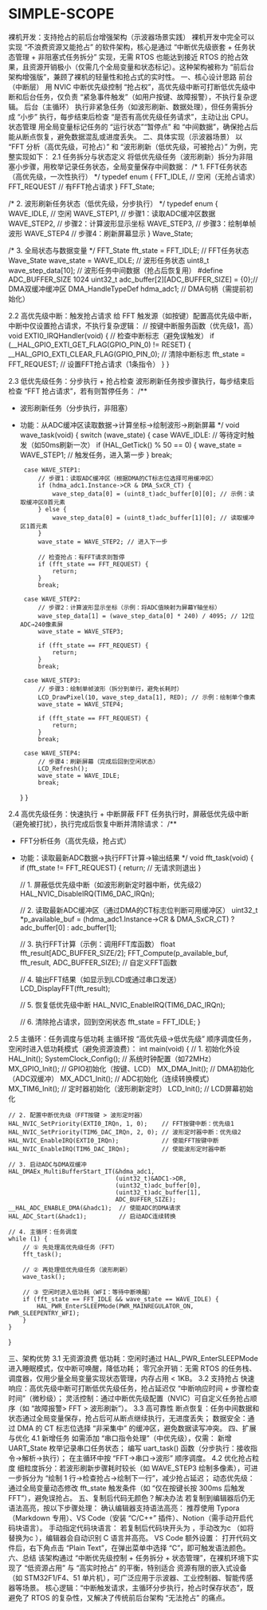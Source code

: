 # SIMPLE-SCOPE
裸机开发：支持抢占的前后台增强架构（示波器场景实践）
裸机开发中完全可以实现 “不浪费资源又能抢占” 的软件架构，核心是通过 “中断优先级嵌套 + 任务状态管理 + 非阻塞式任务拆分” 实现，无需 RTOS 也能达到接近 RTOS 的抢占效果，且资源开销极小（仅需几个全局变量和状态标记）。这种架构被称为 “前后台架构增强版”，兼顾了裸机的轻量性和抢占式的实时性。
一、核心设计思路
前台（中断层）
用 NVIC 中断优先级控制 “抢占权”，高优先级中断可打断低优先级中断和后台任务，仅负责 “紧急事件触发”（如用户按键、故障报警），不执行复杂逻辑。
后台（主循环）
执行非紧急任务（如波形刷新、数据处理），但任务需拆分成 “小步” 执行，每步结束后检查 “是否有高优先级任务请求”，主动让出 CPU。
状态管理
用全局变量标记任务的 “运行状态”“暂停点” 和 “中间数据”，确保抢占后能从断点恢复，避免数据混乱或进度丢失。
二、具体实现（示波器场景）
以 “FFT 分析（高优先级，可抢占）” 和 “波形刷新（低优先级，可被抢占）” 为例，完整实现如下：
2.1 任务拆分与状态定义
将低优先级任务（波形刷新）拆分为非阻塞小步骤，用枚举记录任务状态，全局变量保存中间数据：
/* 1. FFT任务状态（高优先级，一次性执行） */
typedef enum {
    FFT_IDLE,        // 空闲（无抢占请求）
    FFT_REQUEST      // 有FFT抢占请求
} FFT_State;

/* 2. 波形刷新任务状态（低优先级，分步执行） */
typedef enum {
    WAVE_IDLE,       // 空闲
    WAVE_STEP1,      // 步骤1：读取ADC缓冲区数据
    WAVE_STEP2,      // 步骤2：计算波形显示坐标
    WAVE_STEP3,      // 步骤3：绘制单帧波形
    WAVE_STEP4       // 步骤4：刷新屏幕显示
} Wave_State;

/* 3. 全局状态与数据变量 */
FFT_State fft_state = FFT_IDLE;                // FFT任务状态
Wave_State wave_state = WAVE_IDLE;            // 波形任务状态
uint8_t wave_step_data[10];                   // 波形任务中间数据（抢占后恢复用）
#define ADC_BUFFER_SIZE 1024
uint32_t adc_buffer[2][ADC_BUFFER_SIZE] = {0};// DMA双缓冲缓冲区
DMA_HandleTypeDef hdma_adc1;                  // DMA句柄（需提前初始化）

2.2 高优先级中断：触发抢占请求
给 FFT 触发源（如按键）配置高优先级中断，中断中仅设置抢占请求，不执行复杂逻辑：
// 按键中断服务函数（优先级1，高）
void EXTI0_IRQHandler(void) {
    // 检查中断标志（避免误触发）
    if (__HAL_GPIO_EXTI_GET_FLAG(GPIO_PIN_0) != RESET) {
        __HAL_GPIO_EXTI_CLEAR_FLAG(GPIO_PIN_0); // 清除中断标志
        fft_state = FFT_REQUEST;                // 设置FFT抢占请求（1条指令）
    }
}

2.3 低优先级任务：分步执行 + 抢占检查
波形刷新任务按步骤执行，每步结束后检查 “FFT 抢占请求”，若有则暂停任务：
/**
 * 波形刷新任务（分步执行，非阻塞）
 * 功能：从ADC缓冲区读取数据→计算坐标→绘制波形→刷新屏幕
 */
void wave_task(void) {
    switch (wave_state) {
        case WAVE_IDLE:
            // 等待定时触发（如50ms刷新一次）
            if (HAL_GetTick() % 50 == 0) {
                wave_state = WAVE_STEP1; // 触发任务，进入第一步
            }
            break;
        
        case WAVE_STEP1:
            // 步骤1：读取ADC缓冲区（根据DMA的CT标志位选择可用缓冲区）
            if (hdma_adc1.Instance->CR & DMA_SxCR_CT) {
                wave_step_data[0] = (uint8_t)adc_buffer[0][0]; // 示例：读取缓冲区0首元素
            } else {
                wave_step_data[0] = (uint8_t)adc_buffer[1][0]; // 读取缓冲区1首元素
            }
            wave_state = WAVE_STEP2; // 进入下一步
            
            // 检查抢占：有FFT请求则暂停
            if (fft_state == FFT_REQUEST) {
                return;
            }
            break;
        
        case WAVE_STEP2:
            // 步骤2：计算波形显示坐标（示例：将ADC值映射为屏幕Y轴坐标）
            wave_step_data[1] = (wave_step_data[0] * 240) / 4095; // 12位ADC→240像素屏
            wave_state = WAVE_STEP3;
            
            if (fft_state == FFT_REQUEST) {
                return;
            }
            break;
        
        case WAVE_STEP3:
            // 步骤3：绘制单帧波形（拆分到单行，避免长耗时）
            LCD_DrawPixel(10, wave_step_data[1], RED); // 示例：绘制单个像素
            wave_state = WAVE_STEP4;
            
            if (fft_state == FFT_REQUEST) {
                return;
            }
            break;
        
        case WAVE_STEP4:
            // 步骤4：刷新屏幕（完成后回到空闲状态）
            LCD_Refresh();
            wave_state = WAVE_IDLE;
            break;
    }
}

2.4 高优先级任务：快速执行 + 中断屏蔽
FFT 任务执行时，屏蔽低优先级中断（避免被打扰），执行完成后恢复中断并清除请求：
/**
 * FFT分析任务（高优先级，抢占式）
 * 功能：读取最新ADC数据→执行FFT计算→输出结果
 */
void fft_task(void) {
    if (fft_state != FFT_REQUEST) {
        return; // 无请求则退出
    }
    
    // 1. 屏蔽低优先级中断（如波形刷新定时器中断，优先级2）
    HAL_NVIC_DisableIRQ(TIM6_DAC_IRQn);
    
    // 2. 读取最新ADC缓冲区（通过DMA的CT标志位判断可用缓冲区）
    uint32_t *p_available_buf = (hdma_adc1.Instance->CR & DMA_SxCR_CT)
                              ? adc_buffer[0] : adc_buffer[1];
    
    // 3. 执行FFT计算（示例：调用FFT库函数）
    float fft_result[ADC_BUFFER_SIZE/2];
    FFT_Compute(p_available_buf, fft_result, ADC_BUFFER_SIZE); // 自定义FFT函数
    
    // 4. 输出FFT结果（如显示到LCD或通过串口发送）
    LCD_DisplayFFT(fft_result);
    
    // 5. 恢复低优先级中断
    HAL_NVIC_EnableIRQ(TIM6_DAC_IRQn);
    
    // 6. 清除抢占请求，回到空闲状态
    fft_state = FFT_IDLE;
}

2.5 主循环：任务调度与低功耗
主循环按 “高优先级→低优先级” 顺序调度任务，空闲时进入低功耗模式（避免资源浪费）：
int main(void) {
    // 1. 初始化外设
    HAL_Init();
    SystemClock_Config();  // 系统时钟配置（如72MHz）
    MX_GPIO_Init();        // GPIO初始化（按键、LCD）
    MX_DMA_Init();         // DMA初始化（ADC双缓冲）
    MX_ADC1_Init();        // ADC初始化（连续转换模式）
    MX_TIM6_Init();        // 定时器初始化（波形刷新定时）
    LCD_Init();            // LCD屏幕初始化
    
    // 2. 配置中断优先级（FFT按键 > 波形定时器）
    HAL_NVIC_SetPriority(EXTI0_IRQn, 1, 0);    // FFT按键中断：优先级1
    HAL_NVIC_SetPriority(TIM6_DAC_IRQn, 2, 0); // 波形定时器中断：优先级2
    HAL_NVIC_EnableIRQ(EXTI0_IRQn);            // 使能FFT按键中断
    HAL_NVIC_EnableIRQ(TIM6_DAC_IRQn);         // 使能波形定时器中断
    
    // 3. 启动ADC与DMA双缓冲
    HAL_DMAEx_MultiBufferStart_IT(&hdma_adc1,
                                  (uint32_t)&ADC1->DR,
                                  (uint32_t)adc_buffer[0],
                                  (uint32_t)adc_buffer[1],
                                  ADC_BUFFER_SIZE);
    __HAL_ADC_ENABLE_DMA(&hadc1);  // 使能ADC的DMA请求
    HAL_ADC_Start(&hadc1);         // 启动ADC连续转换
    
    // 4. 主循环：任务调度
    while (1) {
        // ① 先处理高优先级任务（FFT）
        fft_task();
        
        // ② 再处理低优先级任务（波形刷新）
        wave_task();
        
        // ③ 空闲时进入低功耗（WFI：等待中断唤醒）
        if (fft_state == FFT_IDLE && wave_state == WAVE_IDLE) {
            HAL_PWR_EnterSLEEPMode(PWR_MAINREGULATOR_ON, PWR_SLEEPENTRY_WFI);
        }
    }
}

三、架构优势
3.1 无资源浪费
低功耗：空闲时通过 HAL_PWR_EnterSLEEPMode 进入睡眠模式，仅中断可唤醒，降低功耗；
零冗余开销：无需 RTOS 的任务栈、调度器，仅用少量全局变量实现状态管理，内存占用 < 1KB。
3.2 支持抢占
快速响应：高优先级中断可打断低优先级任务，抢占延迟仅 “中断响应时间 + 步骤检查时间”（微秒级）；
灵活控制：通过中断优先级配置（NVIC）可自定义任务抢占顺序（如 “故障报警> FFT > 波形刷新”）。
3.3 高可靠性
断点恢复：任务中间数据和状态通过全局变量保存，抢占后可从断点继续执行，无进度丢失；
数据安全：通过 DMA 的 CT 标志位选择 “非采集中” 的缓冲区，避免数据读写冲突。
四、扩展与优化
4.1 新增任务
如需添加 “串口指令处理”（中优先级），仅需：
新增 UART_State 枚举记录串口任务状态；
编写 uart_task() 函数（分步执行：接收指令→解析→执行）；
在主循环中按 “FFT→串口→波形” 顺序调度。
4.2 优化抢占粒度
细粒度拆分：若波形刷新步骤耗时较长（如 WAVE_STEP3 绘制多像素），可进一步拆分为 “绘制 1 行→检查抢占→绘制下一行”，减少抢占延迟；
动态优先级：通过全局变量动态修改 fft_state 触发条件（如 “仅在按键长按 300ms 后触发 FFT”），避免误抢占。
五、复制后代码无颜色？解决办法
若复制到编辑器后仍无语法高亮，按以下步骤处理：
确认编辑器支持语法高亮：
推荐使用 Typora（Markdown 专用）、VS Code（安装 “C/C++” 插件）、Notion（需手动开启代码块语言）。
手动指定代码块语言：
若复制后代码块开头为 ，手动改为c （如将 替换为c ），编辑器会自动识别 C 语言并高亮。
VS Code 额外设置：
打开代码文件后，右下角点击 “Plain Text”，在弹出菜单中选择 “C”，即可触发语法颜色。
六、总结
该架构通过 “中断优先级控制 + 任务拆分 + 状态管理”，在裸机环境下实现了 “低资源占用” 与 “高实时抢占” 的平衡，特别适合 资源有限的嵌入式设备（如 STM32F1/F4、51 单片机），可广泛应用于示波器、工业控制器、智能传感器等场景。
核心逻辑：“中断触发请求，主循环分步执行，抢占时保存状态”，既避免了 RTOS 的复杂性，又解决了传统前后台架构 “无法抢占” 的痛点。
